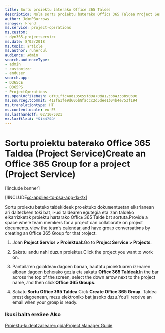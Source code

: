 ```yaml
---
title: Sortu proiektu baterako Office 365 Taldea
description: Nola sortu proiektu baterako Office 365 Taldea Project Service-n
author: JohnPBurrows
manager: kfend
ms.service: project-operations
ms.custom:
- dyn365-projectservice
ms.date: 8/03/2018
ms.topic: article
ms.author: ruhercul
audience: Admin
search.audienceType:
- admin
- customizer
- enduser
search.app:
- D365CE
- D365PS
- ProjectOperations
ms.openlocfilehash: 8fc01ffc48d185055fd9a70da12dbb4333b90b96
ms.sourcegitcommit: 418fa1fe9d605b8faccc2d5dee1b04b4e753f194
ms.translationtype: HT
ms.contentlocale: eu-ES
ms.lasthandoff: 02/10/2021
ms.locfileid: "5144758"
---
```

# <a name="create-an-office-365-group-for-a-project-project-service"></a><span data-ttu-id="4946f-103">Sortu proiektu baterako Office 365 Taldea (Project Service)</span><span class="sxs-lookup"><span data-stu-id="4946f-103">Create an Office 365 Group for a project (Project Service)</span></span>

[!include [banner](../includes/psa-now-project-operations.md)]

[!INCLUDE[cc-applies-to-psa-app-1x-2x](../includes/cc-applies-to-psa-app-1x-2x.md)]

<span data-ttu-id="4946f-104">Sortu proiektu bateko taldekideek proiektuko dokumentuetan elkarlanean ari daitezkeen toki bat, ikusi taldearen egutegia eta izan taldeko elkarrizketak proiektu hartarako Office 365 Talde bat sortuta.</span><span class="sxs-lookup"><span data-stu-id="4946f-104">Provide a space where team members for a project can collaborate on project documents, view the team’s calendar, and have group conversations by creating an Office 365 Group for that project.</span></span>  
  
1.  <span data-ttu-id="4946f-105">Joan **Project Service > Proiektuak**.</span><span class="sxs-lookup"><span data-stu-id="4946f-105">Go to **Project Service > Projects**.</span></span>  
  
2.  <span data-ttu-id="4946f-106">Sakatu landu nahi duzun proiektua.</span><span class="sxs-lookup"><span data-stu-id="4946f-106">Click the project you want to work on.</span></span>  
  
3.  <span data-ttu-id="4946f-107">Pantailaren goialdean dagoen barran, hautatu proiektuaren izenaren alboan dagoen beherako gezia eta sakatu **Office 365 Taldeak**.</span><span class="sxs-lookup"><span data-stu-id="4946f-107">In the bar across the top of the screen, select the down arrow next to the project name, and then click **Office 365 Groups**.</span></span>  
  
4.  <span data-ttu-id="4946f-108">Sakatu **Sortu Office 365 Taldea**.</span><span class="sxs-lookup"><span data-stu-id="4946f-108">Click **Create Office 365 Group**.</span></span> <span data-ttu-id="4946f-109">Taldea prest dagoenean, mezu elektroniko bat jasoko duzu.</span><span class="sxs-lookup"><span data-stu-id="4946f-109">You’ll receive an email when your group is ready.</span></span>  
  
### <a name="see-also"></a><span data-ttu-id="4946f-110">Ikusi baita ere</span><span class="sxs-lookup"><span data-stu-id="4946f-110">See Also</span></span>  
 [<span data-ttu-id="4946f-111">Proiektu-kudeatzailearen gida</span><span class="sxs-lookup"><span data-stu-id="4946f-111">Project Manager Guide</span></span>](../psa/project-manager-guide.md)
